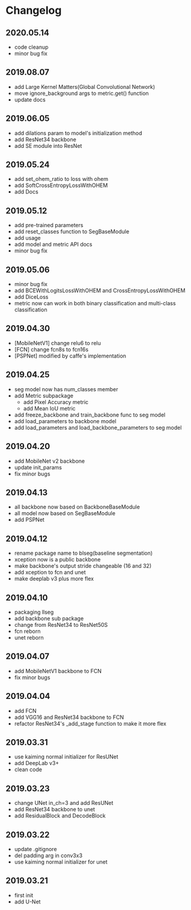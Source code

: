 # Changelog

## 2020.05.14

- code cleanup
- minor bug fix

## 2019.08.07

- add Large Kernel Matters(Global Convolutional Network)
- move ignore_background args to metric.get() function
- update docs

## 2019.06.05

- add dilations param to model's initialization method
- add ResNet34 backbone
- add SE module into ResNet

## 2019.05.24

- add set_ohem_ratio to loss with ohem
- add SoftCrossEntropyLossWithOHEM
- add Docs

## 2019.05.12

- add pre-trained parameters
- add reset_classes function to SegBaseModule
- add usage
- add model and metric API docs
- minor bug fix

## 2019.05.06

- minor bug fix
- add BCEWithLogitsLossWithOHEM and CrossEntropyLossWithOHEM
- add DiceLoss
- metric now can work in both binary classification and multi-class classification

## 2019.04.30

- [MobileNetV1] change relu6 to relu
- [FCN] change fcn8s to fcn16s
- [PSPNet] modified by caffe's implementation

## 2019.04.25

- seg model now has num_classes member
- add Metric subpackage
  - add Pixel Accuracy metric
  - add Mean IoU metric
- add freeze_backbone and train_backbone func to seg model
- add load_parameters to backbone model
- add load_parameters and load_backbone_parameters to seg model

## 2019.04.20

- add MobileNet v2 backbone
- update init_params
- fix minor bugs

## 2019.04.13

- all backbone now based on BackboneBaseModule
- all model now based on SegBaseModule
- add PSPNet

## 2019.04.12

- rename package name to blseg(baseline segmentation)
- xception now is a public backbone
- make backbone's output stride changeable (16 and 32)
- add xception to fcn and unet
- make deeplab v3 plus more flex

## 2019.04.10

- packaging llseg
- add backbone sub package
- change from ResNet34 to ResNet50S
- fcn reborn
- unet reborn

## 2019.04.07

- add MobileNetV1 backbone to FCN
- fix minor bugs

## 2019.04.04

- add FCN
- add VGG16 and ResNet34 backbone to FCN
- refactor ResNet34's _add_stage function to make it more flex

## 2019.03.31

- use kaiming normal initializer for ResUNet
- add DeepLab v3+
- clean code

## 2019.03.23

- change UNet in_ch=3 and add ResUNet
- add ResNet34 backbone to unet
- add ResidualBlock and DecodeBlock

## 2019.03.22

- update .gitignore
- del padding arg in conv3x3
- use kaiming normal initializer for unet

## 2019.03.21

- first init
- add U-Net
